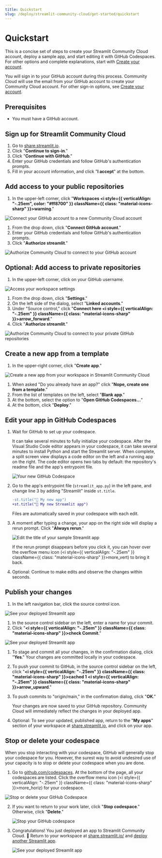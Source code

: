 ```yaml
---
title: Quickstart
slug: /deploy/streamlit-community-cloud/get-started/quickstart
---
```


# Quickstart

This is a concise set of steps to create your Streamlit Community Cloud account, deploy a sample app, and start editing it with GitHub Codespaces. For other options and complete explanations, start with [Create your account](/deploy/streamlit-community-cloud/get-started/create-your-account).

You will sign in to your GitHub account during this process. Community Cloud will use the email from your GitHub account to create your Community Cloud account. For other sign-in options, see [Create your account](/deploy/streamlit-community-cloud/get-started/create-your-account).

## Prerequisites

- You must have a GitHub account.

## Sign up for Streamlit Community Cloud

1. Go to <a href="https://share.streamlit.io" target="_blank">share.streamlit.io</a>.
1. Click "**Continue to sign-in**."
1. Click "**Continue with GitHub**."
1. Enter your GitHub credentials and follow GitHub's authentication prompts.
1. Fill in your account information, and click "**I accept**" at the bottom.

## Add access to your public repositories

1. In the upper-left corner, click "**Workspaces <i style={{ verticalAlign: "-.25em", color: "#ff8700" }} className={{ class: "material-icons-sharp" }}>warning</i>**."

<div style={{ maxWidth: '90%', margin: 'auto' }}>
<Image alt="Connect your GitHub account to a new Community Cloud account" src="/images/streamlit-community-cloud/workspace-unconnected-setup.png" />
</div>

1. From the drop down, click "**Connect GitHub account**."
1. Enter your GitHub credentials and follow GitHub's authentication prompts.
1. Click "**Authorize streamlit**."

<div style={{ maxWidth: '40%', margin: 'auto' }}>
<Image alt="Authorize Community Cloud to connect to your GitHub account" src="/images/streamlit-community-cloud/GitHub-auth1-none.png" />
</div>

## Optional: Add access to private repositories

1. In the upper-left corner, click on your GitHub username.

<div style={{ maxWidth: '90%', margin: 'auto' }}>
<Image alt="Access your workspace settings" src="/images/streamlit-community-cloud/workspace-empty-menu.png" />
</div>

1. From the drop down, click "**Settings**."
1. On the left side of the dialog, select "**Linked accounts**."
1. Under "Source control," click "**Connect here <i style={{ verticalAlign: "-.25em" }} className={{ class: "material-icons-sharp" }}>arrow_forward</i>**."
1. Click "**Authorize streamlit**."

<div style={{ maxWidth: '40%', margin: 'auto' }}>
<Image alt="Authorize Community Cloud to connect to your private GitHub repositories" src="/images/streamlit-community-cloud/GitHub-auth2-none.png" />
</div>

## Create a new app from a template

1. In the upper-right corner, click "**Create app**."

<div style={{ maxWidth: '90%', margin: 'auto' }}>
<Image alt="Create a new app from your workspace in Streamlit Community Cloud" src="/images/streamlit-community-cloud/deploy-empty-new-app.png" />
</div>

1. When asked "Do you already have an app?" click "**Nope, create one from a template**."
1. From the list of templates on the left, select "**Blank app**."
1. At the bottom, select the option to "**Open GitHub Codespaces...**"
1. At the bottom, click "**Deploy**."

## Edit your app in GitHub Codespaces

1. Wait for GitHub to set up your codespace.

   It can take several minutes to fully initialize your codespace. After the Visual Studio Code editor appears in your codespace, it can take several minutes to install Python and start the Streamlit server. When complete, a split screen view displays a code editor on the left and a running app on the right. The code editor opens two tabs by default: the repository's readme file and the app's entrypoint file.

   <div style={{ maxWidth: '90%', margin: 'auto' }}>
   <Image alt="Your new GitHub Codespace" src="/images/streamlit-community-cloud/deploy-template-blank-codespace.png" />
   </div>

1. Go to the app's entrypoint file (`streamlit_app.py`) in the left pane, and change line 3 by adding "Streamlit" inside `st.title`.

   ```diff
   -st.title("🎈 My new app")
   +st.title("🎈 My new Streamlit app")
   ```

   Files are automatically saved in your codespace with each edit.

1. A moment after typing a change, your app on the right side will display a rerun prompt. Click "**Always rerun**."

   <div style={{ maxWidth: '90%', margin: 'auto' }}>
   <Image alt="Edit the title of your sample Streamlit app" src="/images/streamlit-community-cloud/deploy-template-blank-codespace-edit.png" />
   </div>

   If the rerun prompt disappears before you click it, you can hover over the overflow menu icon (<i style={{ verticalAlign: "-.25em" }} className={{ class: "material-icons-sharp" }}>more_vert</i>) to bring it back.

1. Optional: Continue to make edits and observe the changes within seconds.

## Publish your changes

1. In the left navigation bar, click the source control icon.

<div style={{ maxWidth: '90%', margin: 'auto' }}>
<Image alt="See your deployed Streamlit app" src="/images/streamlit-community-cloud/deploy-template-blank-codespace-edit-source-control.png" />
</div>

1. In the source control sidebar on the left, enter a name for your commit.
1. Click "**<i style={{ verticalAlign: "-.25em" }} className={{ class: "material-icons-sharp" }}>check</i> Commit**."

<div style={{ maxWidth: '90%', margin: 'auto' }}>
<Image alt="See your deployed Streamlit app" src="/images/streamlit-community-cloud/deploy-template-blank-codespace-edit-commit.png" />
</div>

1. To stage and commit all your changes, in the confirmation dialog, click "**Yes**."  Your changes are committed locally in your codespace.
1. To push your commit to GitHub, in the source control sidebar on the left, click "**<i style={{ verticalAlign: "-.25em" }} className={{ class: "material-icons-sharp" }}>cached</i> 1 <i style={{ verticalAlign: "-.25em" }} className={{ class: "material-icons-sharp" }}>arrow_upward</i>**."
1. To push commits to "origin/main," in the confirmation dialog, click "**OK**." 

   Your changes are now saved to your GitHub repository. Community Cloud will immediately reflect the changes in your deployed app.

1. Optional: To see your updated, published app, return to the "**My apps**" section of your workspace at <a href="https://share.streamlit.io" target="_blank">share.streamlit.io</a>, and click on your app.

## Stop or delete your codespace

When you stop interacting with your codespace, GitHub will generally stop your codespace for you. However, the surest way to avoid undesired use of your capacity is to stop or delete your codespace when you are done.

1. Go to <a href="https://github.com/codespaces" target="_blank">github.com/codespaces</a>. At the bottom of the page, all your codespaces are listed. Click the overflow menu icon (<i style={{ verticalAlign: "-.25em" }} className={{ class: "material-icons-sharp" }}>more_horiz</i>) for your codespace.

<div style={{ maxWidth: '90%', margin: 'auto' }}>
<Image alt="Stop or delete your GitHub Codespace" src="/images/streamlit-community-cloud/deploy-hello-codespace-manage.png" />
</div>

2. If you want to return to your work later, click "**Stop codespace**." Otherwise, click "**Delete**."

   <div style={{ maxWidth: '40%', margin: 'auto' }}>
   <Image alt="Stop your GitHub codespace" src="/images/streamlit-community-cloud/codespace-menu.png" />
   </div>

3. Congratulations! You just deployed an app to Streamlit Community Cloud. 🎉 Return to your workspace at <a href="https://share.streamlit.io/" target="_blank">share.streamlit.io/</a> and [deploy another Streamlit app](/deploy/streamlit-community-cloud/deploy-your-app).

   <div style={{ maxWidth: '90%', margin: 'auto' }}>
   <Image alt="See your deployed Streamlit app" src="/images/streamlit-community-cloud/deploy-template-blank-edited.png" />
   </div>
